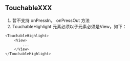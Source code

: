 ## TouchableXXX

1. 暂不支持 onPressIn， onPressOut 方法
2. TouchableHighlight 元素必须以子元素必须是View，如下：
```javascript
<TouchableHighlight>
    <View>
        ...
    </View>
</TouchableHighlight>
```

